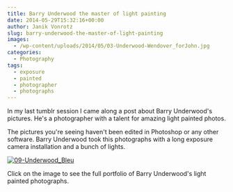 ```yaml
---
title: Barry Underwood the master of light painting
date: 2014-05-29T15:32:16+00:00
author: Janik Vonrotz
slug: barry-underwood-the-master-of-light-painting
images:
  - /wp-content/uploads/2014/05/03-Underwood-Wendover_forJohn.jpg
categories:
  - Photography
tags:
  - exposure
  - painted
  - photographer
  - photographs
---
```

In my last tumblr session I came along a post about Barry Underwood's pictures. He's a photographer with a talent for amazing light painted photos. 

The pictures you're seeing haven't been edited in Photoshop or any other software. Barry Underwood took this photographs with a long exposure camera installation and a bunch of lights.
<!--more-->
[![09-Underwood_Bleu](/wp-content/uploads/2014/05/09-Underwood_Bleu.jpg)](http://barryunderwood.com/portfolio.html)

Click on the image to see the full portfolio of Barry Underwood's light painted photographs.